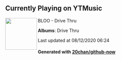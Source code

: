 ## Currently Playing on YTMusic

[<img align="left" width="100" src="https://lh3.googleusercontent.com/xj9IKnzeb1GQSk_qt8mtJXCW_sjJnyHkeIaHNbYfS1XHmsIE5O0fKEijyfsKaaSuYSzMA9jvWNOsOMwV5Q">](https://music.youtube.com/channel/UC7dG-UHeOXI38CgAFPz-W5g)

BLOO - Drive Thru

**Albums**: Drive Thru

Last updated at 08/12/2020 06:24

#### Generated with [20chan/github-now](https://github.com/20chan/github-now)


<!--
**20chan/20chan** is a ✨ _special_ ✨ repository because its `README.md` (this file) appears on your GitHub profile.

Here are some ideas to get you started:

- 🔭 I’m currently working on ...
- 🌱 I’m currently learning ...
- 👯 I’m looking to collaborate on ...
- 🤔 I’m looking for help with ...
- 💬 Ask me about ...
- 📫 How to reach me: ...
- 😄 Pronouns: ...
- ⚡ Fun fact: ...
-->
